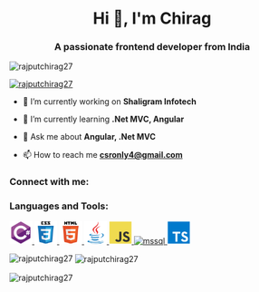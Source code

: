 <h1 align="center">Hi 👋, I'm Chirag</h1>
<h3 align="center">A passionate frontend developer from India</h3>

<p align="left"> <img src="https://komarev.com/ghpvc/?username=rajputchirag27&label=Profile%20views&color=0e75b6&style=flat" alt="rajputchirag27" /> </p>

<p align="left"> <a href="https://github.com/ryo-ma/github-profile-trophy"><img src="https://github-profile-trophy.vercel.app/?username=rajputchirag27" alt="rajputchirag27" /></a> </p>

- 🔭 I’m currently working on **Shaligram Infotech**

- 🌱 I’m currently learning **.Net MVC, Angular**

- 💬 Ask me about **Angular, .Net MVC**

- 📫 How to reach me **csronly4@gmail.com**

<h3 align="left">Connect with me:</h3>
<p align="left">
</p>

<h3 align="left">Languages and Tools:</h3>
<p align="left"> <a href="https://www.w3schools.com/cs/" target="_blank" rel="noreferrer"> <img src="https://raw.githubusercontent.com/devicons/devicon/master/icons/csharp/csharp-original.svg" alt="csharp" width="40" height="40"/> </a> <a href="https://www.w3schools.com/css/" target="_blank" rel="noreferrer"> <img src="https://raw.githubusercontent.com/devicons/devicon/master/icons/css3/css3-original-wordmark.svg" alt="css3" width="40" height="40"/> </a> <a href="https://www.w3.org/html/" target="_blank" rel="noreferrer"> <img src="https://raw.githubusercontent.com/devicons/devicon/master/icons/html5/html5-original-wordmark.svg" alt="html5" width="40" height="40"/> </a> <a href="https://www.java.com" target="_blank" rel="noreferrer"> <img src="https://raw.githubusercontent.com/devicons/devicon/master/icons/java/java-original.svg" alt="java" width="40" height="40"/> </a> <a href="https://developer.mozilla.org/en-US/docs/Web/JavaScript" target="_blank" rel="noreferrer"> <img src="https://raw.githubusercontent.com/devicons/devicon/master/icons/javascript/javascript-original.svg" alt="javascript" width="40" height="40"/> </a> <a href="https://www.microsoft.com/en-us/sql-server" target="_blank" rel="noreferrer"> <img src="https://www.svgrepo.com/show/303229/microsoft-sql-server-logo.svg" alt="mssql" width="40" height="40"/> </a> <a href="https://www.typescriptlang.org/" target="_blank" rel="noreferrer"> <img src="https://raw.githubusercontent.com/devicons/devicon/master/icons/typescript/typescript-original.svg" alt="typescript" width="40" height="40"/> </a> </p>

<p><img align="left" src="https://github-readme-stats.vercel.app/api/top-langs?username=rajputchirag27&show_icons=true&locale=en&layout=compact" alt="rajputchirag27" /></p>

<p>&nbsp;<img align="center" src="https://github-readme-stats.vercel.app/api?username=rajputchirag27&show_icons=true&locale=en" alt="rajputchirag27" /></p>

<p><img align="center" src="https://github-readme-streak-stats.herokuapp.com/?user=rajputchirag27&" alt="rajputchirag27" /></p>
